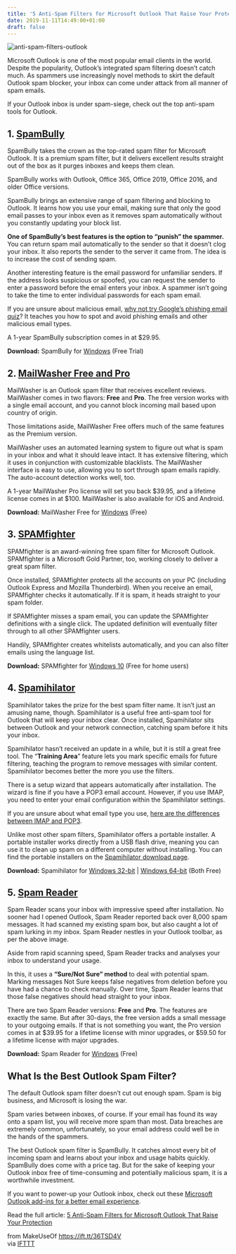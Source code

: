 ```yaml
---
title: '5 Anti-Spam Filters for Microsoft Outlook That Raise Your Protection'
date: 2019-11-11T14:49:00+01:00
draft: false
---
```


![anti-spam-filters-outlook](https://static.makeuseof.com/wp-content/uploads/2019/11/anti-spam-filters-outlook.jpg)

Microsoft Outlook is one of the most popular email clients in the world. Despite the popularity, Outlook’s integrated spam filtering doesn’t catch much. As spammers use increasingly novel methods to skirt the default Outlook spam blocker, your inbox can come under attack from all manner of spam emails.

If your Outlook inbox is under spam-siege, check out the top anti-spam tools for Outlook.

1\. [SpamBully](https://spambully.com/)
---------------------------------------

SpamBully takes the crown as the top-rated spam filter for Microsoft Outlook. It is a premium spam filter, but it delivers excellent results straight out of the box as it purges inboxes and keeps them clean.

SpamBully works with Outlook, Office 365, Office 2019, Office 2016, and older Office versions.

SpamBully brings an extensive range of spam filtering and blocking to Outlook. It learns how you use your email, making sure that only the good email passes to your inbox even as it removes spam automatically without you constantly updating your block list.

**One of SpamBully’s best features is the option to “punish” the spammer.** You can return spam mail automatically to the sender so that it doesn’t clog your inbox. It also reports the sender to the server it came from. The idea is to increase the cost of sending spam.

Another interesting feature is the email password for unfamiliar senders. If the address looks suspicious or spoofed, you can request the sender to enter a password before the email enters your inbox. A spammer isn’t going to take the time to enter individual passwords for each spam email.

If you are unsure about malicious email, [why not try Google’s phishing email quiz](//www.makeuseof.com/tag/google-quiz-help-spot-phishing-emails/)? It teaches you how to spot and avoid phishing emails and other malicious email types.

A 1-year SpamBully subscription comes in at $29.95.

**Download:** SpamBully for [Windows](https://spambully.com/tracker.php?type=r&domain=spambully.com&referer=http://spambully.com/&page=/index.php&redirecturl=https://spambully.com/setup-spambully4.exe) (Free Trial)

2\. [MailWasher Free and Pro](https://www.mailwasher.net/)
----------------------------------------------------------

MailWasher is an Outlook spam filter that receives excellent reviews. MailWasher comes in two flavors: **Free** and **Pro**. The free version works with a single email account, and you cannot block incoming mail based upon country of origin.

Those limitations aside, MailWasher Free offers much of the same features as the Premium version.

MailWasher uses an automated learning system to figure out what is spam in your inbox and what it should leave intact. It has extensive filtering, which it uses in conjunction with customizable blacklists. The MailWasher interface is easy to use, allowing you to sort through spam emails rapidly. The auto-account detection works well, too.

A 1-year MailWasher Pro license will set you back $39.95, and a lifetime license comes in at $100. MailWasher is also available for iOS and Android.

**Download:** MailWasher Free for [Windows](http://cdn.firetrust.com/downloads/mailwasher_free/mailwasher_pro_setup_7_12_06_free.exe) (Free)

3\. [SPAMfighter](http://www.spamfighter.com/)
----------------------------------------------

SPAMfighter is an award-winning free spam filter for Microsoft Outlook. SPAMfighter is a Microsoft Gold Partner, too, working closely to deliver a great spam filter.

Once installed, SPAMfighter protects all the accounts on your PC (including Outlook Express and Mozilla Thunderbird). When you receive an email, SPAMfighter checks it automatically. If it is spam, it heads straight to your spam folder.

If SPAMfighter misses a spam email, you can update the SPAMfighter definitions with a single click. The updated definition will eventually filter through to all other SPAMfighter users.

Handily, SPAMfighter creates whitelists automatically, and you can also filter emails using the language list.

**Download:** SPAMfighter for [Windows 10](https://www.spamfighter.com/Functions/Download.asp) (Free for home users)

4\. [Spamihilator](https://www.spamihilator.com/)
-------------------------------------------------

Spamihilator takes the prize for the best spam filter name. It isn’t just an amusing name, though. Spamihilator is a useful free anti-spam tool for Outlook that will keep your inbox clear. Once installed, Spamihilator sits between Outlook and your network connection, catching spam before it hits your inbox.

Spamihilator hasn’t received an update in a while, but it is still a great free tool. The “**Training Area**” feature lets you mark specific emails for future filtering, teaching the program to remove messages with similar content. Spamihilator becomes better the more you use the filters.

There is a setup wizard that appears automatically after installation. The wizard is fine if you have a POP3 email account. However, if you use IMAP, you need to enter your email configuration within the Spamihilator settings.

If you are unsure about what email type you use, [here are the differences between IMAP and POP3](//www.makeuseof.com/tag/pop-vs-imap/).

Unlike most other spam filters, Spamihilator offers a portable installer. A portable installer works directly from a USB flash drive, meaning you can use it to clean up spam on a different computer without installing. You can find the portable installers on the [Spamihilator download page](https://www.spamihilator.com/en/download/spamihilator/1.6/x64).

**Download:** Spamihilator for [Windows 32-bit](https://www.spamihilator.com/en/download/spamihilator/1.6/win32) | [Windows 64-bit](https://www.spamihilator.com/en/download/spamihilator/1.6/x64) (Both Free)

5\. [Spam Reader](http://www.spam-reader.com/index.shtml)
---------------------------------------------------------

Spam Reader scans your inbox with impressive speed after installation. No sooner had I opened Outlook, Spam Reader reported back over 8,000 spam messages. It had scanned my existing spam box, but also caught a lot of spam lurking in my inbox. Spam Reader nestles in your Outlook toolbar, as per the above image.

Aside from rapid scanning speed, Spam Reader tracks and analyses your inbox to understand your usage.

In this, it uses a **“Sure/Not Sure” method** to deal with potential spam. Marking messages Not Sure keeps false negatives from deletion before you have had a chance to check manually. Over time, Spam Reader learns that those false negatives should head straight to your inbox.

There are two Spam Reader versions: **Free** and **Pro**. The features are exactly the same. But after 30-days, the free version adds a small message to your outgoing emails. If that is not something you want, the Pro version comes in at $39.95 for a lifetime license with minor upgrades, or $59.50 for a lifetime license with major upgrades.

**Download:** Spam Reader for [Windows](http://www.spam-reader.com/spamreader38.exe) (Free)

What Is the Best Outlook Spam Filter?
-------------------------------------

The default Outlook spam filter doesn’t cut out enough spam. Spam is big business, and Microsoft is losing the war.

Spam varies between inboxes, of course. If your email has found its way onto a spam list, you will receive more spam than most. Data breaches are extremely common, unfortunately, so your email address could well be in the hands of the spammers.

The best Outlook spam filter is SpamBully. It catches almost every bit of incoming spam and learns about your inbox and usage habits quickly. SpamBully does come with a price tag. But for the sake of keeping your Outlook inbox free of time-consuming and potentially malicious spam, it is a worthwhile investment.

If you want to power-up your Outlook inbox, check out these [Microsoft Outlook add-ins for a better email experience](//www.makeuseof.com/tag/microsoft-outlook-add-ins/).

Read the full article: [5 Anti-Spam Filters for Microsoft Outlook That Raise Your Protection](https://www.makeuseof.com/tag/anti-spam-filters-microsoft-outlook/)

  
  
from MakeUseOf https://ift.tt/36TSD4V  
via [IFTTT](https://ifttt.com/?ref=da&site=blogger)